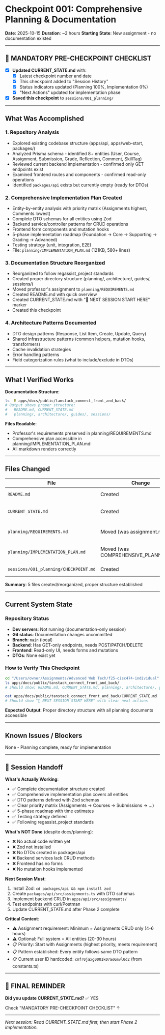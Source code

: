 # Checkpoint 001: Comprehensive Planning & Documentation

**Date**: 2025-10-15
**Duration**: ~2 hours
**Starting State**: New assignment - no documentation existed

---

## 🚨 MANDATORY PRE-CHECKPOINT CHECKLIST
- [x] **Updated CURRENT_STATE.md** with:
  - [x] Latest checkpoint number and date
  - [x] This checkpoint added to "Session History"
  - [x] Status indicators updated (Planning 100%, Implementation 0%)
  - [x] "Next Actions" updated for implementation phase
- [x] **Saved this checkpoint** to `sessions/001_planning/`

---

## What Was Accomplished

### 1. Repository Analysis
- Explored existing codebase structure (apps/api, apps/web-start, packages/)
- Analyzed Prisma schema - identified 8+ entities (User, Course, Assignment, Submission, Grade, Reflection, Comment, SkillTag)
- Reviewed current backend implementation - confirmed only GET endpoints exist
- Examined frontend routes and components - confirmed read-only operations
- Identified `packages/api` exists but currently empty (ready for DTOs)

### 2. Comprehensive Implementation Plan Created
- Entity-by-entity analysis with priority matrix (Assignments highest, Comments lowest)
- Complete DTO schemas for all entities using Zod
- Backend service/controller patterns for CRUD operations
- Frontend form components and mutation hooks
- 5-phase implementation roadmap (Foundation → Core → Supporting → Grading → Advanced)
- Testing strategy (unit, integration, E2E)
- File: `planning/IMPLEMENTATION_PLAN.md` (121KB, 580+ lines)

### 3. Documentation Structure Reorganized
- Reorganized to follow regassist_project standards
- Created proper directory structure (planning/, architecture/, guides/, sessions/)
- Moved professor's assignment to `planning/REQUIREMENTS.md`
- Created README.md with quick overview
- Created CURRENT_STATE.md with "🔴 NEXT SESSION START HERE" marker
- Created this checkpoint

### 4. Architecture Patterns Documented
- DTO design patterns (Response, List Item, Create, Update, Query)
- Shared infrastructure patterns (common helpers, mutation hooks, transformers)
- Cache invalidation strategies
- Error handling patterns
- Field categorization rules (what to include/exclude in DTOs)

---

## What I Verified Works

**Documentation Structure**:
```bash
ls -R apps/docs/public/tanstack_connect_front_and_back/
# Output shows proper structure:
#   README.md, CURRENT_STATE.md
#   planning/, architecture/, guides/, sessions/
```

**Files Readable**:
- Professor's requirements preserved in planning/REQUIREMENTS.md
- Comprehensive plan accessible in planning/IMPLEMENTATION_PLAN.md
- All markdown renders correctly

---

## Files Changed

| File | Change | Purpose |
|------|--------|---------|
| `README.md` | Created | Overview with quick links |
| `CURRENT_STATE.md` | Created | Living status document with handoff marker |
| `planning/REQUIREMENTS.md` | Moved (was assignment.md) | Professor's assignment requirements |
| `planning/IMPLEMENTATION_PLAN.md` | Moved (was COMPREHENSIVE_PLANNING.md) | Full implementation guide |
| `sessions/001_planning/CHECKPOINT.md` | Created | This checkpoint |

**Summary**: 5 files created/reorganized, proper structure established

---

## Current System State

### Repository Status
- **Dev servers**: Not running (documentation-only session)
- **Git status**: Documentation changes uncommitted
- **Branch**: `main` (local)
- **Backend**: Has GET-only endpoints, needs POST/PATCH/DELETE
- **Frontend**: Read-only UI, needs forms and mutations
- **DTOs**: None exist yet

### How to Verify This Checkpoint
```bash
cd "/Users/owner/Assignments/Advanced Web Tech/f25-cisc474-individual"
ls apps/docs/public/tanstack_connect_front_and_back/
# Should show: README.md, CURRENT_STATE.md, planning/, architecture/, guides/, sessions/

cat apps/docs/public/tanstack_connect_front_and_back/CURRENT_STATE.md
# Should show "🔴 NEXT SESSION START HERE" with clear next actions
```

**Expected Output**: Proper directory structure with all planning documents accessible

---

## Known Issues / Blockers

None - Planning complete, ready for implementation

---

## 🔴 Session Handoff

**What's Actually Working**:
- ✅ Complete documentation structure created
- ✅ Comprehensive implementation plan covers all entities
- ✅ DTO patterns defined with Zod schemas
- ✅ Clear priority matrix (Assignments → Courses → Submissions → ...)
- ✅ 5-phase roadmap with time estimates
- ✅ Testing strategy defined
- ✅ Following regassist_project standards

**What's NOT Done** (despite docs/planning):
- ❌ No actual code written yet
- ❌ Zod not installed
- ❌ No DTOs created in packages/api
- ❌ Backend services lack CRUD methods
- ❌ Frontend has no forms
- ❌ No mutation hooks implemented

**Next Session Must**:
1. Install Zod: `cd packages/api && npm install zod`
2. Create `packages/api/src/assignments.ts` with DTO schemas
3. Implement backend CRUD in `apps/api/src/assignments/`
4. Test endpoints with curl/Postman
5. Update CURRENT_STATE.md after Phase 2 complete

**Critical Context**:
- ⚠️ Assignment requirement: Minimum = Assignments CRUD only (4-6 hours)
- ⚠️ Optional: Full system = All entities (20-30 hours)
- 📋 Priority: Start with Assignments (highest priority, meets requirement)
- 📋 Pattern established: Every entity follows same DTO pattern
- 📋 Current user ID hardcoded: `cmfr0jaxg0001k07ao6mvl0d2` (from constants.ts)

---

## 🚨 FINAL REMINDER

**Did you update CURRENT_STATE.md?** ✅ YES

Check "MANDATORY PRE-CHECKPOINT CHECKLIST" ↑

---

*Next session: Read CURRENT_STATE.md first, then start Phase 2 implementation.*
